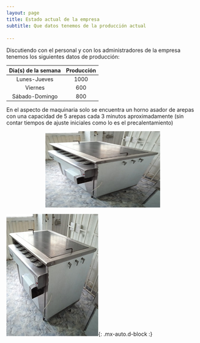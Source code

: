 ```yaml
---
layout: page
title: Estado actual de la empresa
subtitle: Que datos tenemos de la producción actual

--- 
```

Discutiendo con el personal y con los administradores de la empresa tenemos los siguientes datos de producción:
 
| Dia(s) de la semana | Producción | 
| :------: |:----: | 
| Lunes-Jueves | 1000 |
| Viernes | 600 |
| Sábado-Domingo | 800 |


En el aspecto de maquinaria solo se encuentra un horno asador de arepas con una capacidad de 5 arepas cada 3 minutos aproximadamente (sin contar tiempos de ajuste iniciales como lo es el precalentamiento)

<div style="text-align:center">
  <img src="/assets/img/horno.jpg" alt="Image" style="width:300px;height:200px;">
</div>

![fabrica](/assets/img/horno.jpg){: .mx-auto.d-block :}




